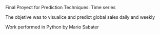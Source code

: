Final Proyect for Prediction Techniques: Time series

The objetive was to visualice and predict global sales daily and weekly

Work performed in Python by Mario Sabater
